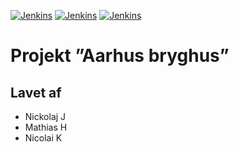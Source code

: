 [![Jenkins](https://img.shields.io/jenkins/s/https/jenkins.nickolaj.com/job/ordinationssystem.svg?style=flat-square)](https://jenkins.nickolaj.com/job/ordinationssystem/)
[![Jenkins](https://img.shields.io/jenkins/t/https/jenkins.nickolaj.com/job/ordinationssystem.svg?style=flat-square)](https://jenkins.nickolaj.com/job/ordinationssystem/)
[![Jenkins](https://img.shields.io/jenkins/c/https/jenkins.nickolaj.com/job/ordinationssystem.svg?style=flat-square)](https://jenkins.nickolaj.com/job/ordinationssystem/)

# Projekt ”Aarhus bryghus”


## Lavet af
* Nickolaj J
* Mathias H
* Nicolai K
